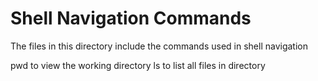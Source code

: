 # Shell Navigation Commands

The files in this directory include the commands used in shell navigation

pwd to view the working directory
ls to list all files in directory